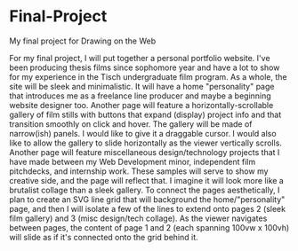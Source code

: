# Final-Project
 My final project for Drawing on the Web

 For my final project, I will put together a personal portfolio website. I've been producing thesis films since sophomore year and have a lot to show for my experience in the Tisch undergraduate film program. As a whole, the site will be sleek and minimalistic. It will have a home "personality" page that introduces me as a freelance line producer and maybe a beginning website designer too. Another page will feature a horizontally-scrollable gallery of film stills with buttons that expand (display) project info and that transition smoothly on click and hover. The gallery will be made of narrow(ish) panels. I would like to give it a draggable cursor. I would also like to allow the gallery to slide horizontally as the viewer vertically scrolls. Another page will feature miscellaneous design/technology projects that I have made between my Web Development minor, independent film pitchdecks, and internship work. These samples will serve to show my creative side, and the page will reflect that. I imagine it will look more like a brutalist collage than a sleek gallery. To connect the pages aesthetically, I plan to create an SVG line grid that will background the home/"personality" page, and then I will isolate a few of the lines to extend onto pages 2 (sleek film gallery) and 3 (misc design/tech collage). As the viewer navigates between pages, the content of page 1 and 2 (each spanning 100vw x 100vh) will slide as if it's connected onto the grid behind it.
